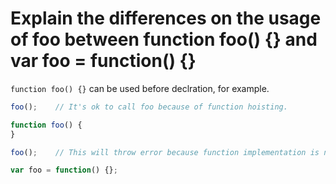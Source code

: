 # Explain the differences on the usage of foo between function foo() {} and var foo = function() {}

`function foo() {}` can be used before declration, for example.

```js
foo();    // It's ok to call foo because of function hoisting.

function foo() {
}
```

```js
foo();    // This will throw error because function implementation is not hoisted.

var foo = function() {};
```
